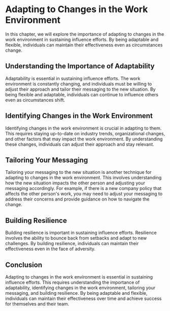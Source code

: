 # Adapting to Changes in the Work Environment

In this chapter, we will explore the importance of adapting to changes in the work environment in sustaining influence efforts. By being adaptable and flexible, individuals can maintain their effectiveness even as circumstances change.

Understanding the Importance of Adaptability
--------------------------------------------

Adaptability is essential in sustaining influence efforts. The work environment is constantly changing, and individuals must be willing to adjust their approach and tailor their messaging to the new situation. By being flexible and adaptable, individuals can continue to influence others even as circumstances shift.

Identifying Changes in the Work Environment
-------------------------------------------

Identifying changes in the work environment is crucial in adapting to them. This requires staying up-to-date on industry trends, organizational changes, and other factors that may impact the work environment. By understanding these changes, individuals can adjust their approach and stay relevant.

Tailoring Your Messaging
------------------------

Tailoring your messaging to the new situation is another technique for adapting to changes in the work environment. This involves understanding how the new situation impacts the other person and adjusting your messaging accordingly. For example, if there is a new company policy that affects the other person's work, you may need to adjust your messaging to address their concerns and provide guidance on how to navigate the change.

Building Resilience
-------------------

Building resilience is important in sustaining influence efforts. Resilience involves the ability to bounce back from setbacks and adapt to new challenges. By building resilience, individuals can maintain their effectiveness even in the face of adversity.

Conclusion
----------

Adapting to changes in the work environment is essential in sustaining influence efforts. This requires understanding the importance of adaptability, identifying changes in the work environment, tailoring your messaging, and building resilience. By being adaptable and flexible, individuals can maintain their effectiveness over time and achieve success for themselves and their team.
